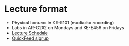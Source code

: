 # Lecture format
- Physical lectures in KE-E101 (mediasite recording)
- Labs in AR-G202 on Mondays and KE-E456 on Fridays
- [Lecture Schedule](./lecture-schedule.md)
- [QuickFeed signup](./signup.md)
